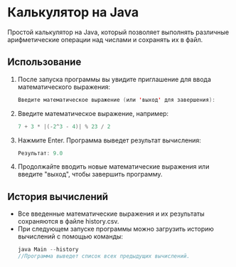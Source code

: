 # Калькулятор на Java

Простой калькулятор на Java, который позволяет выполнять различные арифметические операции над числами и сохранять их в файл.

## Использование

1. После запуска программы вы увидите приглашение для ввода математического выражения:

   ```java
   Введите математическое выражение (или 'выход' для завершения):

2. Введите математическое выражение, например:

   ```java
   7 + 3 * |(-2^3 - 4)| % 23 / 2

3. Нажмите Enter. Программа выведет результат вычисления:

   ```java
   Результат: 9.0

4. Продолжайте вводить новые математические выражения или введите "выход", чтобы завершить программу.

## История вычислений

- Все введенные математические выражения и их результаты сохраняются в файле history.csv.
- При следующем запуске программы можно загрузить историю вычислений с помощью команды:
   ```java
   java Main --history
   //Программа выведет список всех предыдущих вычислений.
